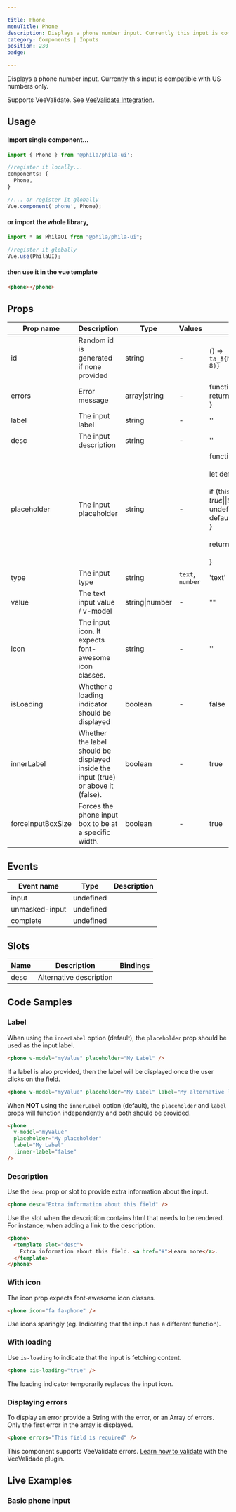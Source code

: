 ```yaml
---

title: Phone
menuTitle: Phone
description: Displays a phone number input. Currently this input is compatible with US numbers only.
category: Components | Inputs
position: 230
badge:

---
```


Displays a phone number input. Currently this input is compatible with US numbers only.

<alert>Supports VeeValidate. See [VeeValidate Integration](/vee-validate-integration).</alert>

## Usage

#### Import single component...

```js
import { Phone } from '@phila/phila-ui';

//register it locally...
components: {
  Phone,
}

//... or register it globally
Vue.component('phone', Phone);
```

#### or import the whole library,

```js
import * as PhilaUI from "@phila/phila-ui";

//register it globally
Vue.use(PhilaUI);
```

#### then use it in the vue template

```html
<phone></phone>
```

## Props

| Prop name         | Description                                                                        | Type           | Values           | Default                                                                                                                                                                                                                                                |
| ----------------- | ---------------------------------------------------------------------------------- | -------------- | ---------------- | ------------------------------------------------------------------------------------------------------------------------------------------------------------------------------------------------------------------------------------------------------ |
| id                | Random id is generated if none provided                                            | string         | -                | () => `ta_${Math.random().toString(12).substring(2, 8)}`                                                                                                                                                                                               |
| errors            | Error message                                                                      | array\|string  | -                | function() {<br> return '';<br>}                                                                                                                                                                                                                       |
| label             | The input label                                                                    | string         | -                | ''                                                                                                                                                                                                                                                     |
| desc              | The input description                                                              | string         | -                | ''                                                                                                                                                                                                                                                     |
| placeholder       | The input placeholder                                                              | string         | -                | function() {<br><br> let defaultValue = '';<br><br> if (this.$options.propsData.innerLabel === true \|\| this.$options.propsData.innerLabel === undefined) {<br> defaultValue = 'Insert placeholder here';<br> }<br><br> return defaultValue;<br><br>} |
| type              | The input type                                                                     | string         | `text`, `number` | 'text'                                                                                                                                                                                                                                                 |
| value             | The text input value / v-model                                                     | string\|number | -                | ""                                                                                                                                                                                                                                                     |
| icon              | The input icon. It expects font-awesome icon classes.                              | string         | -                | ''                                                                                                                                                                                                                                                     |
| isLoading         | Whether a loading indicator should be displayed                                    | boolean        | -                | false                                                                                                                                                                                                                                                  |
| innerLabel        | Whether the label should be displayed inside the input (true) or above it (false). | boolean        | -                | true                                                                                                                                                                                                                                                   |
| forceInputBoxSize | Forces the phone input box to be at a specific width.                              | boolean        | -                | true                                                                                                                                                                                                                                                   |

## Events

| Event name     | Type      | Description |
| -------------- | --------- | ----------- |
| input          | undefined |
| unmasked-input | undefined |
| complete       | undefined |

## Slots

| Name | Description             | Bindings |
| ---- | ----------------------- | -------- |
| desc | Alternative description |          |

## Code Samples

### Label

When using the `innerLabel` option (default), the `placeholder` prop should be used as the input label.

```html
<phone v-model="myValue" placeholder="My Label" />
```

If a label is also provided, then the label will be displayed once the user clicks on the field.

```html
<phone v-model="myValue" placeholder="My Label" label="My alternative label" />
```

When **NOT** using the `innerLabel` option (default), the `placeholder` and `label` props will function independently and both should be provided.

```html
<phone
  v-model="myValue"
  placeholder="My placeholder"
  label="My Label"
  :inner-label="false"
/>
```

### Description

Use the `desc` prop or slot to provide extra information about the input.

```html
<phone desc="Extra information about this field" />
```

Use the slot when the description contains html that needs to be rendered. For instance, when adding a link to the description.

```html
<phone>
  <template slot="desc">
    Extra information about this field. <a href="#">Learn more</a>.
  </template>
</phone>
```

### With icon

The icon prop expects font-awesome icon classes.

```html
<phone icon="fa fa-phone" />
```

<alert>Use icons sparingly (eg. Indicating that the input has a different function).</alert>

### With loading

Use `is-loading` to indicate that the input is fetching content.

```html
<phone :is-loading="true" />
```

<alert>The loading indicator temporarily replaces the input icon.</alert>

### Displaying errors

To display an error provide a String with the error, or an Array of errors. Only the first error in the array is displayed.

```html
<phone errors="This field is required" />
```

<alert>This component supports VeeValidate errors. [Learn how to validate](/vee-validate-integration) with the VeeValidade plugin.<a></alert>

## Live Examples

### Basic phone input

<example name="Phone1" height="200"></example>
